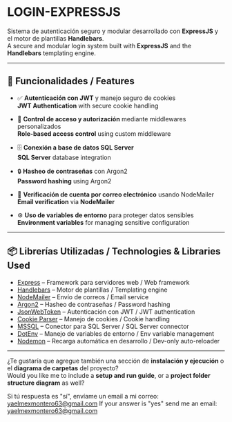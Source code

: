 # LOGIN-EXPRESSJS

Sistema de autenticación seguro y modular desarrollado con **ExpressJS** y el motor de plantillas **Handlebars**.  
A secure and modular login system built with **ExpressJS** and the **Handlebars** templating engine.

---

## 🔐 Funcionalidades / Features

- ✅ **Autenticación con JWT** y manejo seguro de cookies  
  **JWT Authentication** with secure cookie handling

- 🔐 **Control de acceso y autorización** mediante middlewares personalizados  
  **Role-based access control** using custom middleware

- 🗄️ **Conexión a base de datos SQL Server**  
  **SQL Server** database integration

- 🔒 **Hasheo de contraseñas** con Argon2  
  **Password hashing** using Argon2

- 📧 **Verificación de cuenta por correo electrónico** usando NodeMailer  
  **Email verification** via **NodeMailer**

- ⚙️ **Uso de variables de entorno** para proteger datos sensibles  
  **Environment variables** for managing sensitive configuration

---

## 📦 Librerías Utilizadas / Technologies & Libraries Used

- [Express](https://expressjs.com/) – Framework para servidores web / Web framework  
- [Handlebars](https://handlebarsjs.com/) – Motor de plantillas / Templating engine  
- [NodeMailer](https://nodemailer.com/) – Envío de correos / Email service  
- [Argon2](https://www.npmjs.com/package/argon2) – Hasheo de contraseñas / Password hashing  
- [JsonWebToken](https://www.npmjs.com/package/jsonwebtoken) – Autenticación con JWT / JWT authentication  
- [Cookie Parser](https://www.npmjs.com/package/cookie-parser) – Manejo de cookies / Cookie handling  
- [MSSQL](https://www.npmjs.com/package/mssql) – Conector para SQL Server / SQL Server connector  
- [DotEnv](https://www.npmjs.com/package/dotenv) – Manejo de variables de entorno / Env variable management  
- [Nodemon](https://www.npmjs.com/package/nodemon) – Recarga automática en desarrollo / Dev-only auto-reloader  

---

¿Te gustaría que agregue también una sección de **instalación y ejecución** o el **diagrama de carpetas** del proyecto?  
Would you like me to include a **setup and run guide**, or a **project folder structure diagram** as well?

Si tú respuesta es "sí", envíame un email a mi correo: yaelmexmontero63@gmail.com
If your answer is "yes" send me an email: yaelmexmontero63@gmail.com
